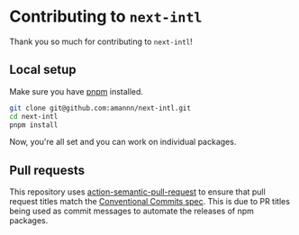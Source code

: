 # Contributing to `next-intl`

Thank you so much for contributing to `next-intl`!

## Local setup

Make sure you have [pnpm](https://pnpm.io/) installed.

```sh
git clone git@github.com:amannn/next-intl.git
cd next-intl
pnpm install
```

Now, you're all set and you can work on individual packages.

## Pull requests

This repository uses [action-semantic-pull-request](https://github.com/amannn/action-semantic-pull-request) to ensure that pull request titles match the [Conventional Commits spec](https://www.conventionalcommits.org/en/v1.0.0/). This is due to PR titles being used as commit messages to automate the releases of npm packages.
